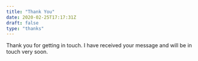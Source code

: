 ```yaml
---
title: "Thank You"
date: 2020-02-25T17:17:31Z
draft: false
type: "thanks"
---
```

<p>Thank you for getting in touch.  I have received your message and will be in touch very soon.</p>

